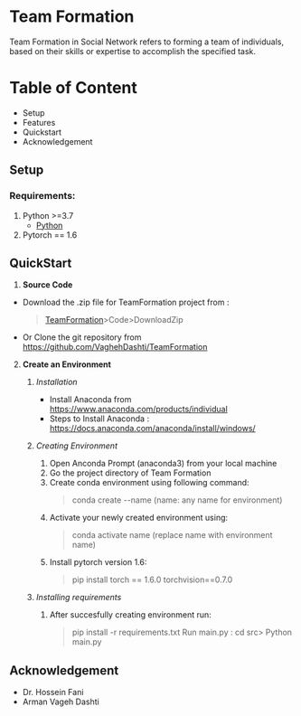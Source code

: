 # Team Formation 
Team Formation in Social Network refers to forming a team of individuals, based on their skills or expertise to accomplish the specified task.

# Table of Content
* Setup
* Features
* Quickstart
* Acknowledgement

## Setup

### Requirements:
1. Python >=3.7 
    * [Python](https://www.python.org/downloads/)
2. Pytorch == 1.6
    
## QuickStart

1. **Source Code**
  * Download the .zip file for TeamFormation project from :
    > [TeamFormation](https://github.com/VaghehDashti/TeamFormation)>Code>DownloadZip
  * Or Clone the git repository from https://github.com/VaghehDashti/TeamFormation

2. **Create an Environment**
    1. *Installation*
        * Install Anaconda from https://www.anaconda.com/products/individual
        * Steps to Install Anaconda :  https://docs.anaconda.com/anaconda/install/windows/

    2. *Creating Environment*
        1. Open Anconda Prompt (anaconda3) from your local machine
        2. Go the project directory of Team Formation
        3. Create conda environment using following command:
            > conda create --name (name: any name for environment)
        4. Activate your newly created environment using:
            > conda activate name (replace name with environment name)
        5. Install pytorch version 1.6:
            > pip install torch == 1.6.0 torchvision==0.7.0
    3. *Installing requirements*
        1. After succesfully creating environment run:
            > pip install -r requirements.txt
            > Run main.py : cd src> Python main.py

## Acknowledgement
   * Dr. Hossein Fani
   * Arman Vageh Dashti
